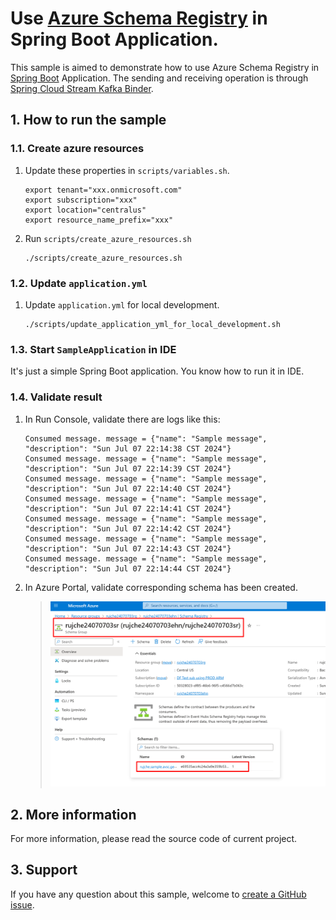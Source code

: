 # Use [Azure Schema Registry](https://learn.microsoft.com/en-us/azure/event-hubs/schema-registry-overview) in Spring Boot Application.

This sample is aimed to demonstrate how to use Azure Schema Registry in [Spring Boot](https://spring.io/projects/spring-boot) Application.
The sending and receiving operation is through [Spring Cloud Stream Kafka Binder](https://docs.spring.io/spring-cloud-stream/docs/current/reference/html/spring-cloud-stream-binder-kafka.html).

## 1. How to run the sample

### 1.1. Create azure resources

1. Update these properties in `scripts/variables.sh`.
    ```shell
    export tenant="xxx.onmicrosoft.com"
    export subscription="xxx"
    export location="centralus"
    export resource_name_prefix="xxx"
    ```

2. Run `scripts/create_azure_resources.sh`
   ```shell
   ./scripts/create_azure_resources.sh
   ```

### 1.2. Update `application.yml`

1. Update `application.yml` for local development.

   ```shell
   ./scripts/update_application_yml_for_local_development.sh
   ```

### 1.3. Start `SampleApplication` in IDE

It's just a simple Spring Boot application. You know how to run it in IDE.

### 1.4. Validate result

1. In Run Console, validate there are logs like this:

   ```text
   Consumed message. message = {"name": "Sample message", "description": "Sun Jul 07 22:14:38 CST 2024"}
   Consumed message. message = {"name": "Sample message", "description": "Sun Jul 07 22:14:39 CST 2024"}
   Consumed message. message = {"name": "Sample message", "description": "Sun Jul 07 22:14:40 CST 2024"}
   Consumed message. message = {"name": "Sample message", "description": "Sun Jul 07 22:14:41 CST 2024"}
   Consumed message. message = {"name": "Sample message", "description": "Sun Jul 07 22:14:42 CST 2024"}
   Consumed message. message = {"name": "Sample message", "description": "Sun Jul 07 22:14:43 CST 2024"}
   Consumed message. message = {"name": "Sample message", "description": "Sun Jul 07 22:14:44 CST 2024"}
   ```

2. In Azure Portal, validate corresponding schema has been created.

   > ![schema-created](./pictures/schema-created.png)

## 2. More information
For more information, please read the source code of current project.

## 3. Support

If you have any question about this sample, welcome to [create a GitHub issue](https://github.com/rujche/samples/issues/new).
